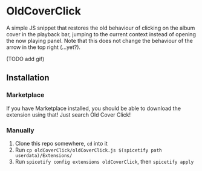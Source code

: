 # OldCoverClick
A simple JS snippet that restores the old behaviour of clicking on the album cover in the playback bar, jumping to the current context instead of opening the now playing panel.
Note that this does not change the behaviour of the arrow in the top right (...yet?).

(TODO add gif)

## Installation
### Marketplace
If you have Marketplace installed, you should be able to download the extension using that! Just search Old Cover Click!

### Manually
1. Clone this repo somewhere, `cd` into it
2. Run `cp oldCoverClick/oldCoverClick.js $(spicetify path userdata)/Extensions/`
3. Run `spicetify config extensions oldCoverClick`, then `spicetify apply`
